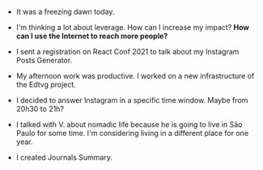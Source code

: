 - It was a freezing dawn today.

- I'm thinking a lot about leverage. How can I increase my impact? **How can I use the Internet to reach more people?**

- I sent a registration on React Conf 2021 to talk about my Instagram Posts Generator.

- My afternoon work was productive. I worked on a new infrastructure of the Edtvg project.

- I decided to answer Instagram in a specific time window. Maybe from 20h30 to 21h?

- I talked with V. about nomadic life because he is going to live in São Paulo for some time. I'm considering living in a different place for one year.

- I created Journals Summary.
